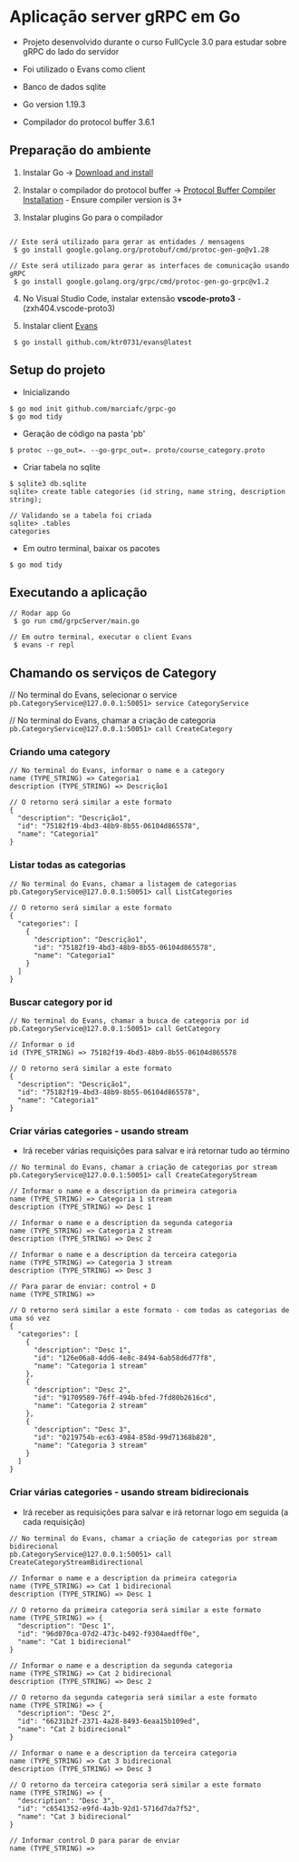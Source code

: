 # Aplicação server gRPC em Go

- Projeto desenvolvido durante o curso FullCycle 3.0 para estudar sobre gRPC do lado do servidor

- Foi utilizado o Evans como client

- Banco de dados sqlite

- Go version 1.19.3

- Compilador do protocol buffer 3.6.1

## Preparação do ambiente

1. Instalar Go -> [Download and install](https://go.dev/doc/install)

2. Instalar o compilador do protocol buffer -> [Protocol Buffer Compiler Installation](https://grpc.io/docs/protoc-installation/) - Ensure compiler version is 3+

3. Instalar plugins Go para o compilador

```

// Este será utilizado para gerar as entidades / mensagens
 $ go install google.golang.org/protobuf/cmd/protoc-gen-go@v1.28

// Este será utilizado para gerar as interfaces de comunicação usando gRPC
 $ go install google.golang.org/grpc/cmd/protoc-gen-go-grpc@v1.2

```

4. No Visual Studio Code, instalar extensão **vscode-proto3** - (zxh404.vscode-proto3)

5. Instalar client [Evans](https://github.com/ktr0731/evans)

```
 $ go install github.com/ktr0731/evans@latest  

```

## Setup do projeto

  - Inicializando
  
  ```  
  $ go mod init github.com/marciafc/grpc-go
  $ go mod tidy
  ``` 

  - Geração de código na pasta 'pb'
  
  ```    
  $ protoc --go_out=. --go-grpc_out=. proto/course_category.proto
  ```  

  - Criar tabela no sqlite
  
  ```  
  $ sqlite3 db.sqlite
  sqlite> create table categories (id string, name string, description string);
 
  // Validando se a tabela foi criada 
  sqlite> .tables
  categories
  
  ```
  
  - Em outro terminal, baixar os pacotes
  
  ```  
  $ go mod tidy
  
  ```  

## Executando a aplicação

```
// Rodar app Go
 $ go run cmd/grpcServer/main.go
 
// Em outro terminal, executar o client Evans 
 $ evans -r repl 
```

## Chamando os serviços de Category

// No terminal do Evans, selecionar o service 
 ```pb.CategoryService@127.0.0.1:50051> service CategoryService```
 
// No terminal do Evans, chamar a criação de categoria
```pb.CategoryService@127.0.0.1:50051> call CreateCategory```

### Criando uma category

```
// No terminal do Evans, informar o name e a category 
name (TYPE_STRING) => Categoria1
description (TYPE_STRING) => Descrição1

// O retorno será similar a este formato
{
  "description": "Descrição1",
  "id": "75182f19-4bd3-48b9-8b55-06104d865578",
  "name": "Categoria1"
}
```
 
### Listar todas as categorias

```
// No terminal do Evans, chamar a listagem de categorias
pb.CategoryService@127.0.0.1:50051> call ListCategories

// O retorno será similar a este formato
{
  "categories": [
    {
      "description": "Descrição1",
      "id": "75182f19-4bd3-48b9-8b55-06104d865578",
      "name": "Categoria1"
    }
  ]
}
```

### Buscar category por id

```
// No terminal do Evans, chamar a busca de categoria por id
pb.CategoryService@127.0.0.1:50051> call GetCategory

// Informar o id
id (TYPE_STRING) => 75182f19-4bd3-48b9-8b55-06104d865578

// O retorno será similar a este formato
{
  "description": "Descrição1",
  "id": "75182f19-4bd3-48b9-8b55-06104d865578",
  "name": "Categoria1"
}
```

### Criar várias categories - usando stream

  - Irá receber várias requisições para salvar e irá retornar tudo ao término

```
// No terminal do Evans, chamar a criação de categorias por stream
pb.CategoryService@127.0.0.1:50051> call CreateCategoryStream

// Informar o name e a description da primeira categoria
name (TYPE_STRING) => Categoria 1 stream
description (TYPE_STRING) => Desc 1

// Informar o name e a description da segunda categoria
name (TYPE_STRING) => Categoria 2 stream
description (TYPE_STRING) => Desc 2

// Informar o name e a description da terceira categoria
name (TYPE_STRING) => Categoria 3 stream
description (TYPE_STRING) => Desc 3

// Para parar de enviar: control + D
name (TYPE_STRING) => 

// O retorno será similar a este formato - com todas as categorias de uma só vez
{
  "categories": [
    {
      "description": "Desc 1",
      "id": "126e06a8-4dd6-4e8c-8494-6ab58d6d77f8",
      "name": "Categoria 1 stream"
    },
    {
      "description": "Desc 2",
      "id": "91709589-76ff-494b-bfed-7fd80b2616cd",
      "name": "Categoria 2 stream"
    },
    {
      "description": "Desc 3",
      "id": "0219754b-ec63-4984-858d-99d71368b820",
      "name": "Categoria 3 stream"
    }
  ]
}
```

### Criar várias categories - usando stream bidirecionais

  - Irá receber as requisições para salvar e irá retornar logo em seguida (a cada requisição)

```
// No terminal do Evans, chamar a criação de categorias por stream bidirecional
pb.CategoryService@127.0.0.1:50051> call CreateCategoryStreamBidirectional

// Informar o name e a description da primeira categoria
name (TYPE_STRING) => Cat 1 bidirecional
description (TYPE_STRING) => Desc 1

// O retorno da primeira categoria será similar a este formato
name (TYPE_STRING) => {
  "description": "Desc 1",
  "id": "96d070ca-07d2-473c-b492-f9304aedff0e",
  "name": "Cat 1 bidirecional"
}

// Informar o name e a description da segunda categoria
name (TYPE_STRING) => Cat 2 bidirecional
description (TYPE_STRING) => Desc 2

// O retorno da segunda categoria será similar a este formato
name (TYPE_STRING) => {
  "description": "Desc 2",
  "id": "66231b2f-2371-4a28-8493-6eaa15b109ed",
  "name": "Cat 2 bidirecional"
}

// Informar o name e a description da terceira categoria
name (TYPE_STRING) => Cat 3 bidirecional
description (TYPE_STRING) => Desc 3

// O retorno da terceira categoria será similar a este formato
name (TYPE_STRING) => {
  "description": "Desc 3",
  "id": "c6541352-e9fd-4a3b-92d1-5716d7da7f52",
  "name": "Cat 3 bidirecional"
}

// Informar control D para parar de enviar
name (TYPE_STRING) =>
```